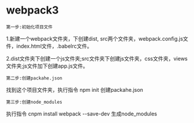 # webpack3

    第一步:初始化项目文件
1.新建一个webpack文件夹，下创建dist, src两个文件夹，webpack.config.js文件，index.html文件，.babelrc文件。

2.dist文件夹下创建一个js文件夹;src文件夹下创建js文件夹，css文件夹，views文件夹;js文件加下创建app.js文件。
   
    第二步:创建packahe.json    
找到这个项目文件夹，执行指令 npm init 创建packahe.json
    
    第三步:创建node_modules
执行指令 cnpm install webpack --save-dev  生成node_modules
    
